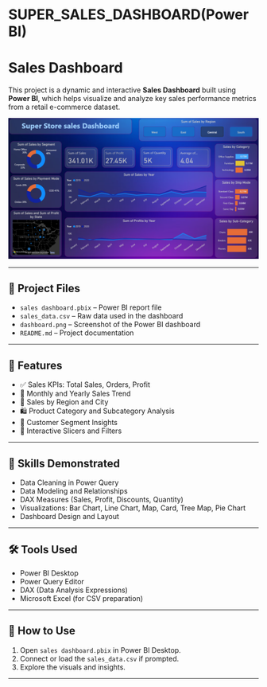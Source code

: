 # SUPER_SALES_DASHBOARD(Power BI)
# Sales Dashboard 

This project is a dynamic and interactive **Sales Dashboard** built using **Power BI**, which helps visualize and analyze key sales performance metrics from a retail e-commerce dataset.

![Dashboard Preview](dashboard1.png)

---

## 📁 Project Files

- `sales dashboard.pbix` – Power BI report file
- `sales_data.csv` – Raw data used in the dashboard
- `dashboard.png` – Screenshot of the Power BI dashboard
- `README.md` – Project documentation

---

## 📌 Features

- ✅ Sales KPIs: Total Sales, Orders, Profit
- 📅 Monthly and Yearly Sales Trend
- 📍 Sales by Region and City
- 🛍️ Product Category and Subcategory Analysis
- 👤 Customer Segment Insights
- 🎯 Interactive Slicers and Filters

---

## 🧠 Skills Demonstrated

- Data Cleaning in Power Query
- Data Modeling and Relationships
- DAX Measures (Sales, Profit, Discounts, Quantity)
- Visualizations: Bar Chart, Line Chart, Map, Card, Tree Map, Pie Chart
- Dashboard Design and Layout

---

## 🛠️ Tools Used

- Power BI Desktop
- Power Query Editor
- DAX (Data Analysis Expressions)
- Microsoft Excel (for CSV preparation)

---

## 🚀 How to Use

1. Open `sales dashboard.pbix` in Power BI Desktop.
2. Connect or load the `sales_data.csv` if prompted.
3. Explore the visuals and insights.

---
